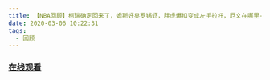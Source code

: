 ```yaml
---
title: 【NBA回顾】柯瑞确定回来了，姆斯好臭罗锅虾，胖虎爆扣变成左手拉杆，厄文在哪里-绿衫军球迷不留情
date: 2020-03-06 10:22:31
tags:
  - 回顾
---
```


### <a href="https://www.weibo.com/tv/v/Ixkc1FikV?fid=1034:4479421705289751" target="_blank">在线观看</a>

